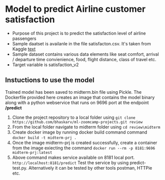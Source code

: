 # Model to predict Airline customer satisfaction
- Purpose of this project is to predict the satisfaction level of airline passengers
- Sample daatset is availanle in the file satisfacton.csv. It's taken from Kaggle [text](https://www.kaggle.com/datasets/johndddddd/customer-satisfaction)
- Sample dataset contains various data elements like seat comfort, arrival / departure time convienience, food, flight distance, class of travel etc. 
- Target variable is satisfaction_v2

## Instuctions to use the model
Trained model has been saved to midterm.bin file using Pickle. The Dockerfile provided here creates an image that contains the model binary along with a python webservice that runs on 9696 port at the endpoint <b>/predict</b> 
1. Clone the project repository to a local folder using `git clone https://github.com/bhaskarv/ml-zoomcamp-projects.git review`
2. From the local folder navigate to midterm folder using `cd review\midterm`
2. Create docker image by running docker build command command `docker build -t midterm-prj .`
3. Once the image midterm-prj is created successfully, create a container from the image exiecting the command `docker run --rm -p 8181:9696 midterm-prj:latest`
4. Above command makes service available on 8181 local port. `http://localhost:8181/predict` Test the service by using predict-test.py. Alternatively it can be tested by other tools postman, HTTPie etc.